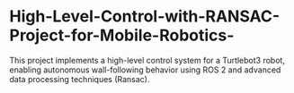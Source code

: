# High-Level-Control-with-RANSAC-Project-for-Mobile-Robotics-
 This project implements a high-level control system for a Turtlebot3 robot, enabling autonomous wall-following behavior using ROS 2 and advanced data processing techniques (Ransac).
